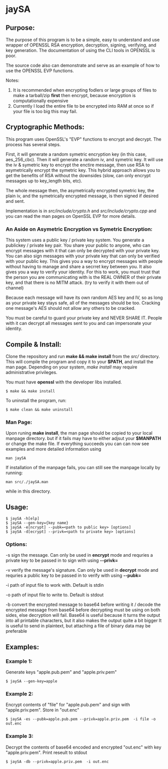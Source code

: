 # jaySA

## Purpose:
The purpose of this program is to be a simple, easy to understand and use wrapper of OPENSSL RSA encryption, decryption, signing, verifying, and key generation. The documentation of using the CLI tools in OPENSSL is poor.

The source code also can demonstrate and serve as an example of how to use the OPENSSL EVP functions.

Notes:

1) It is recommended when encrypting fodlers or large groups of files to make a tarball/zip **first** then encrypt, because encryption is computationally expensive
2) Currently I load the entire file to be encrypted into RAM at once so if your file is too big this may fail.

## Cryptographic Methods:

This program uses OpenSSL's "EVP" functions to encrypt and decrypt. The process has several steps.

First, it will generate a random symetric encryption key (in this case, aes_256_cbc). Then it will generate a random iv, and symetric key.
It will use the iv & symetric key to encrypt the enctire message, then use RSA to asymetrically encrypt the symetric key. This hybrid approach allows
you to get the benefits of RSA without the downsides (slow, can only encrypt messages up to key_length bits, etc).  

The whole message then, the asymetrically encrypted symetric key, the plain iv, and the symetrically encrypted message, is then signed if desired and sent. 

Implementation is in *src/include/crypto.h* and *src/include/crypto.cpp* and you can read the man pages on OpenSSL EVP for more details.

### An Aside on Asymetric Encryption vs Symetric Encryption:

This system uses a public key / private key system. You generate a publickey / private key pair. You share your public to anyone, who can 
encrypt messages with it that can only be decrypted with your private key. You can also sign messages with your private key that can only be verified
with your public key. This gives you a way to encrypt messages with people without having to manage and share a secrret key between you.
It also gives you a way to verify your identity. For this to work, you must trust that the person you are communicating with is the REAL OWNER of their private key, and that there is no MITM attack. (try to verify it with them out of channel)

Because each message will have its own random AES key and IV, so as long as your private key stays safe, all of the messages should be too.
Cracking one message's AES should not allow any others to be cracked.

You must be careful to guard your private key and NEVER SHARE IT. People with it can decrypt all messages sent to you and can impersonate your identity.

## Compile & Install:
Clone the repository and run **make && make install** from the *src/* directory. 
This will compile the program and copy it to your **$PATH**, and install the man page.
Depending on your system, *make install* may require administrative privileges.

You must have **openssl** with the developer libs installed.

    $ make && make install

To uninstall the program, run:

    $ make clean && make uninstall

### Man Page:
Upon runing **make install**, the man page should be copied to your local manpage directory. but if it fails may have to either 
adjsut your **$MANPATH** or change the make file.
If everything succeeds you can can now see examples and more detailed information using

    man jaySA

If installation of the manpage fails, you can still see the manpage locally by running: 

    man src/./jaySA.man

while in this directory.

## Usage:

    $ jaySA -h[elp]
    $ jaySA --gen-key={key name}
    $ jaySA -e[ncrypt] --pubk=<path to public key> [options]
    $ jaySA -d[ecrypt] --privk=<path to private key> [options]

### Options:

-s    sign the message. Can only be used in **encrypt** mode and requries a private key to be passed in to sign with using **--privk=**

-v    verify the message's signature. Can only be used in **decrypt** mode and requries a public key to be passed in to verify with using **--pubk=**

-i    path of input file to work with. Default is stdin

-o    path of input file to write to. Default is stdout

-b    convert the encrypted message to base64 before writing it / decode the encrypted message from base64 before decrypting
      must be using on both sides, else decryption will fail.
      Base64 is useful because it turns the output into all printable characters, but it also makes the output quite a bit bigger
      It is useful to send in plaintext, but attaching a file of binary data may be preferable


## Examples:

### Example 1:
Generate keys "apple.pub.pem" and "apple.priv.pem"

    $ jaySA --gen-key=apple

### Example 2:
Encrypt  contents of "file" for "apple.pub.pem" and sign with "apple.priv.pem". Store in "out.enc"

    $ jaySA -es --pubk=apple.pub.pem --privk=apple.priv.pem  -i file -o out.enc

### Example 3:
Decrypt the contents  of base64 encoded and encrypted "out.enc" with key "apple.priv.pem". Print reseult to stdout

    $ jaySA -db --privk=apple.priv.pem  -i out.enc

